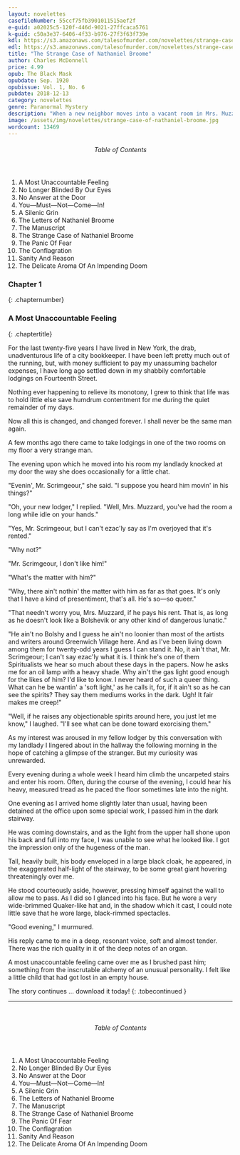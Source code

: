 ```yaml
---
layout: novelettes
casefileNumber: 55ccf75fb3901011515aef2f 
e-guid: a02025c5-120f-446d-9021-27ffcaca5761
k-guid: c50a3e37-6406-4f33-b976-27f3f63f739e
kdl: https://s3.amazonaws.com/talesofmurder.com/novelettes/strange-case-of-nathaniel-broome.mobi 
edl: https://s3.amazonaws.com/talesofmurder.com/novelettes/strange-case-of-nathaniel-broome.epub
title: "The Strange Case of Nathaniel Broome"
author: Charles McDonnell 
price: 4.99
opub: The Black Mask
opubdate: Sep. 1920
opubissue: Vol. 1, No. 6
pubdate: 2018-12-13
category: novelettes
genre: Paranormal Mystery 
description: "When a new neighbor moves into a vacant room in Mrs. Muzzard’s rooming house, can Scrimgeour unravel the mysterious events of Nathaniel Broome’s life before the evil spreads to a new generation?"
image: /assets/img/novelettes/strange-case-of-nathaniel-broome.jpg
wordcount: 13469
---
```


<div class="toc">
	<header>
		<h6>Table of Contents</h6>
	</header>

<ol id="markdown-toc">
  <li>A Most Unaccountable Feeling</li>
  <li>No Longer Blinded By Our Eyes</li>
  <li>No Answer at the Door</li>
  <li>You—Must—Not—Come—In!</li>
  <li>A Silenic Grin</li>
  <li>The Letters of Nathaniel Broome</li>
  <li>The Manuscript</li>
  <li>The Strange Case of Nathaniel Broome</li>
  <li>The Panic Of Fear</li>
  <li>The Conflagration</li>
  <li>Sanity And Reason</li>
  <li>The Delicate Aroma Of An Impending Doom</li>
</ol>
</div>

### Chapter 1
{: .chapternumber}

### A Most Unaccountable Feeling
{: .chaptertitle}

For the last twenty-five years I have lived in New York, the drab, unadventurous life of a city bookkeeper. I have been left pretty much out of the running, but, with money sufficient to pay my unassuming bachelor expenses, I have long ago settled down in my shabbily comfortable lodgings on Fourteenth Street.

Nothing ever happening to relieve its monotony, I grew to think that life was to hold little else save humdrum contentment for me during the quiet remainder of my days.

Now all this is changed, and changed forever. I shall never be the same man again.

A few months ago there came to take lodgings in one of the two rooms on my floor a very strange man.

The evening upon which he moved into his room my landlady knocked at my door the way she does occasionally for a little chat.

"Evenin', Mr. Scrimgeour," she said. "I suppose you heard him movin' in his things?"

"Oh, your new lodger," I replied. "Well, Mrs. Muzzard, you've had the room a long while idle on your hands."

"Yes, Mr. Scrimgeour, but I can't ezac'ly say as I'm overjoyed that it's rented."

"Why not?"

"Mr. Scrimgeour, I don't like him!"

"What's the matter with him?"

"Why, there ain't nothin' the matter with him as far as that goes. It's only that I have a kind of presentiment, that's all. He's so—so queer."

"That needn't worry you, Mrs. Muzzard, if he pays his rent. That is, as long as he doesn't look like a Bolshevik or any other kind of dangerous lunatic."

"He ain't no Bolshy and I guess he ain't no loonier than most of the artists and writers around Greenwich Village here. And as I've been living down among them for twenty-odd years I guess I can stand it. No, it ain't that, Mr. Scrimgeour; I can't say ezac'ly what it is. I think he's one of them Spiritualists we hear so much about these days in the papers. Now he asks me for an oil lamp with a heavy shade. Why ain't the gas light good enough for the likes of him? I'd like to know. I never heard of such a queer thing. What can he be wantin' a 'soft light,' as he calls it, for, if it ain't so as he can see the spirits? They say them mediums works in the dark. Ugh! It fair makes me creep!"

"Well, if he raises any objectionable spirits around here, you just let me know," I laughed. "I'll see what can be done toward exorcising them."

As my interest was aroused in my fellow lodger by this conversation with my landlady I lingered about in the hallway the following morning in the hope of catching a glimpse of the stranger. But my curiosity was unrewarded.

Every evening during a whole week I heard him climb the uncarpeted stairs and enter his room. Often, during the course of the evening, I could hear his heavy, measured tread as he paced the floor sometimes late into the night.

One evening as I arrived home slightly later than usual, having been detained at the office upon some special work, I passed him in the dark stairway.

He was coming downstairs, and as the light from the upper hall shone upon his back and full into my face, I was unable to see what he looked like. I got the impression only of the hugeness of the man.

Tall, heavily built, his body enveloped in a large black cloak, he appeared, in the exaggerated half-light of the stairway, to be some great giant hovering threateningly over me.

He stood courteously aside, however, pressing himself against the wall to allow me to pass. As I did so I glanced into his face. But he wore a very wide-brimmed Quaker-like hat and, in the shadow which it cast, I could note little save that he wore large, black-rimmed spectacles.

"Good evening," I murmured.

His reply came to me in a deep, resonant voice, soft and almost tender. There was the rich quality in it of the deep notes of an organ.

A most unaccountable feeling came over me as I brushed past him; something from the inscrutable alchemy of an unusual personality. I felt like a little child that had got lost in an empty house.

The story continues &hellip; download it today!
{: .tobecontinued }

<hr>
<br>

<div class="toc">
	<header>
		<h6>Table of Contents</h6>
	</header>

<ol id="markdown-toc">
  <li>A Most Unaccountable Feeling</li>
  <li>No Longer Blinded By Our Eyes</li>
  <li>No Answer at the Door</li>
  <li>You—Must—Not—Come—In!</li>
  <li>A Silenic Grin</li>
  <li>The Letters of Nathaniel Broome</li>
  <li>The Manuscript</li>
  <li>The Strange Case of Nathaniel Broome</li>
  <li>The Panic Of Fear</li>
  <li>The Conflagration</li>
  <li>Sanity And Reason</li>
  <li>The Delicate Aroma Of An Impending Doom</li>
</ol>

</div>
